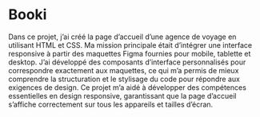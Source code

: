 # Booki

Dans ce projet, j’ai créé la page d’accueil d’une agence de voyage en utilisant HTML et CSS. Ma mission principale était d’intégrer une interface responsive à partir des maquettes Figma fournies pour mobile, tablette et desktop. J’ai développé des composants d’interface personnalisés pour correspondre exactement aux maquettes, ce qui m’a permis de mieux comprendre la structuration et le stylisage du code pour répondre aux exigences de design. Ce projet m’a aidé à développer des compétences essentielles en design responsive, garantissant que la page d’accueil s’affiche correctement sur tous les appareils et tailles d’écran.
